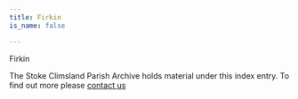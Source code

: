 ```yaml
---
title: Firkin
is_name: false

---
```


Firkin


The Stoke Climsland Parish Archive holds material under this index entry. To find out more please [contact us](/contact/)
